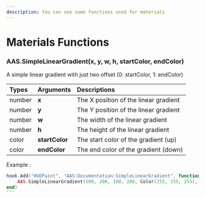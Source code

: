 ```yaml
---
description: You can see some functions used for materials
---
```

# Materials Functions

### AAS.SimpleLinearGradient(x, y, w, h, startColor, endColor)
A simple linear gradient with just two offset (0: startColor, 1: endColor)

| Types | Arguments | Descriptions |
| :--- | :--- | :--- |
number | **x** | The X position of the linear gradient |
number | **y** | The Y position of the linear gradient |
number | **w** | The width of the linear gradient |
number | **h** | The height of the linear gradient |
color | **startColor** | The start color of the gradient (up) |
color | **endColor** | The end color of the gradient (down) |

Example :

```lua
hook.Add("HUDPaint", "AAS:Documentation:SimpleLinearGradient", function()
    AAS.SimpleLinearGradient(500, 200, 100, 200, Color(255, 255, 255), Color(0, 0, 0))
end)
```​